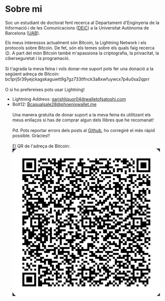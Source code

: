 
# Sobre mi

Soc un estudiant de doctorat fent recerca al Departament d'Enginyeria de la Informació i de les Comunicacions ([DEiC](https://deic.uab.cat/)) a la Universitat Autònoma de Barcelona ([UAB](https://www.uab.cat/)).


Els meus interessos actualment són Bitcoin, la Lightning Network i els protocols sobre Bitcoin. De fet, són els temes sobre els quals faig recerca 😉. A part del món Bitcoin també m'apassiona la criptografia, la privacitat, la ciberseguretat i la programació.
\
\
Si t'agrada la meva feina i vols donar-me suport pots fer una donació a la següent adreça de Bitcoin:
\
bc1prj5r39yejckagskaguwtt9g7gz733tlfnck3a8xwfuywcx7p4u0sa2qprr
\
\
O si ho prefereixes pots usar Lightning!
- Lightning Address: garishliquor04@walletofsatoshi.com
- Bolt12: [₿casualsale28@phoenixwallet.me](mailto:₿casualsale28@phoenixwallet.me)
\
\
Una manera gratuïta de donar suport a la meva feina és utilitzant els meus enllaços si has de comprar algun dels llibres que he recomanat!
\
\
Pd. Pots reportar errors dels posts al [Github](https://github.com/polespinasa/website), ho corregiré el més ràpid possible. Gràcies!! 
\
\
El QR de l'adreça de Bitcoin:
\
![](/donations/bolt12.jpeg#center)